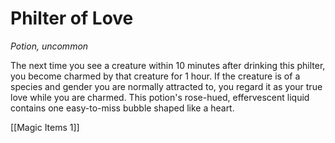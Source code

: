 # Philter of Love

*Potion, uncommon*

The next time you see a creature within 10 minutes after drinking this philter, you become charmed by that creature for 1 hour. If the creature is of a species and gender you are normally attracted to, you regard it as your true love while you are charmed. This potion's rose-hued, effervescent liquid contains one easy-to-miss bubble shaped like a heart.


[[Magic Items 1]]